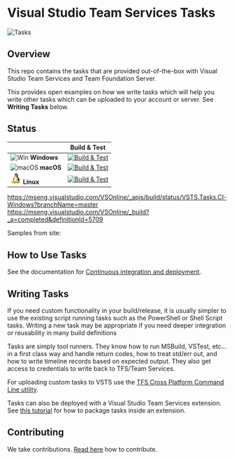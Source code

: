 # Visual Studio Team Services Tasks
![Tasks](/taskbanner.png "Tasks")

## Overview
This repo contains the tasks that are provided out-of-the-box with Visual Studio Team Services and Team Foundation Server.

This provides open examples on how we write tasks which will help you write other tasks which can be uploaded to your account or server.  See **Writing Tasks** below.

## Status
|   | Build & Test |
|---|:-----:|
|![Win](docs/res/win_med.png) **Windows**|[![Build & Test][win-build-badge]][win-build]| 
|![macOS](docs/res/apple_med.png) **macOS**|[![Build & Test][macOS-build-badge]][macOS-build]| 
|![Linux](docs/res/linux_med.png) **Linux**|[![Build & Test][linux-build-badge]][linux-build]|

[win-build-badge]: https://mseng.visualstudio.com/VSOnline/_apis/build/status/VSTS.Tasks.CI-Windows?branchName=master
[win-build]: https://mseng.visualstudio.com/VSOnline/_build?_a=completed&definitionId=5709

https://mseng.visualstudio.com/VSOnline/_apis/build/status/VSTS.Tasks.CI-Windows?branchName=master
https://mseng.visualstudio.com/VSOnline/_build?_a=completed&definitionId=5709

[macOS-build-badge]: https://mseng.visualstudio.com/VSOnline/_apis/build/status/VSTS.Tasks.CI-macOS?branchName=master
[macOS-build]: https://mseng.visualstudio.com/VSOnline/_build?_a=completed&definitionId=65718

[linux-build-badge]: https://mseng.visualstudio.com/VSOnline/_apis/build/status/VSTS.Tasks.CI-Linux?branchName=master
[linux-build]: https://mseng.visualstudio.com/VSOnline/_build?_a=completed&definitionId=5667

Samples from site:

<!-- [![Build Status](https://mseng.visualstudio.com/VSOnline/_apis/build/status/VSTS.Task/VSTS.Tasks.CI-Windows)](https://mseng.visualstudio.com/VSOnline/_build/latest?definitionId=5709)
[![Build Status](https://mseng.visualstudio.com/VSOnline/_apis/build/status/VSTS.Task/VSTS.Tasks.CI-macOS)](https://mseng.visualstudio.com/VSOnline/_build/latest?definitionId=5718)
[![Build Status](https://mseng.visualstudio.com/VSOnline/_apis/build/status/VSTS.Task/VSTS.Tasks.CI-Linux)](https://mseng.visualstudio.com/VSOnline/_build/latest?definitionId=5667) -->

## How to Use Tasks

See the documentation for [Continuous integration and deployment](https://aka.ms/tfbuild).

## Writing Tasks

If you need custom functionality in your build/release, it is usually simpler to use the existing script running tasks such as the PowerShell or Shell Script tasks.  Writing a new task may be appropriate if you need deeper integration or reusability in many build definitions

Tasks are simply tool runners.  They know how to run MSBuild, VSTest, etc... in a first class way and handle return codes, how to treat std/err out, and how to write timeline records based on expected output.  They also get access to credentials to write back to TFS/Team Services. 

For uploading custom tasks to VSTS use the [TFS Cross Platform Command Line utility](https://github.com/Microsoft/tfs-cli).

Tasks can also be deployed with a Visual Studio Team Services extension. See [this tutorial](https://docs.microsoft.com/en-us/vsts/extend/develop/add-build-task) for how to package tasks inside an extension.

## Contributing
We take contributions.  [Read here](docs/contribute.md) how to contribute.
